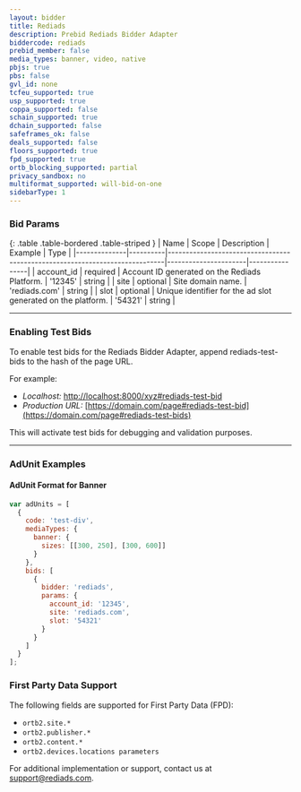 ```yaml
---
layout: bidder
title: Rediads
description: Prebid Rediads Bidder Adapter
biddercode: rediads
prebid_member: false
media_types: banner, video, native
pbjs: true
pbs: false
gvl_id: none
tcfeu_supported: true
usp_supported: true
coppa_supported: false
schain_supported: true
dchain_supported: false
safeframes_ok: false
deals_supported: false
floors_supported: true
fpd_supported: true
ortb_blocking_supported: partial
privacy_sandbox: no
multiformat_supported: will-bid-on-one
sidebarType: 1
---
```


### Bid Params

{: .table .table-bordered .table-striped }
| Name         | Scope    | Description                                                                 | Example              | Type           |
|--------------|----------|-----------------------------------------------------------------------------|----------------------|----------------|
| account_id | required | Account ID generated on the Rediads Platform.                              | '12345'            | string       |
| site       | optional | Site domain name.                                                          | 'rediads.com'      | string       |
| slot       | optional | Unique identifier for the ad slot generated on the platform.               | '54321'            | string       |

---

### Enabling Test Bids

To enable test bids for the Rediads Bidder Adapter, append rediads-test-bids to the hash of the page URL.

For example:

- *Localhost:* [http://localhost:8000/xyz#rediads-test-bid](http://localhost:8000/xyz#rediads-test-bids)
- *Production URL:* [https://domain.com/page#rediads-test-bid](https://domain.com/page#rediads-test-bids)

This will activate test bids for debugging and validation purposes.

---

### AdUnit Examples

#### AdUnit Format for Banner

```javascript
var adUnits = [
  {
    code: 'test-div',
    mediaTypes: {
      banner: {
        sizes: [[300, 250], [300, 600]]
      }
    },
    bids: [
      {
        bidder: 'rediads',
        params: {
          account_id: '12345',
          site: 'rediads.com',
          slot: '54321'
        }
      }
    ]
  }
];
```

### First Party Data Support
The following fields are supported for First Party Data (FPD):

- `ortb2.site.*`
- `ortb2.publisher.*`
- `ortb2.content.*`
- `ortb2.devices.locations parameters`

For additional implementation or support, contact us at <support@rediads.com>.
